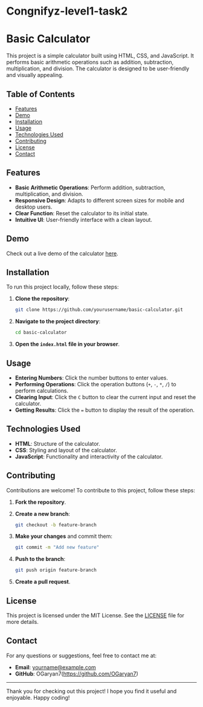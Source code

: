 # Congnifyz-level1-task2

# Basic Calculator

This project is a simple calculator built using HTML, CSS, and JavaScript. It performs basic arithmetic operations such as addition, subtraction, multiplication, and division. The calculator is designed to be user-friendly and visually appealing.

## Table of Contents
- [Features](#features)
- [Demo](#demo)
- [Installation](#installation)
- [Usage](#usage)
- [Technologies Used](#technologies-used)
- [Contributing](#contributing)
- [License](#license)
- [Contact](#contact)

## Features
- **Basic Arithmetic Operations**: Perform addition, subtraction, multiplication, and division.
- **Responsive Design**: Adapts to different screen sizes for mobile and desktop users.
- **Clear Function**: Reset the calculator to its initial state.
- **Intuitive UI**: User-friendly interface with a clean layout.

## Demo
Check out a live demo of the calculator [here](file:///E:/bablu/level1/task%202/index.html).

## Installation
To run this project locally, follow these steps:

1. **Clone the repository**:
    ```bash
    git clone https://github.com/yourusername/basic-calculator.git
    ```

2. **Navigate to the project directory**:
    ```bash
    cd basic-calculator
    ```

3. **Open the `index.html` file in your browser**.

## Usage
- **Entering Numbers**: Click the number buttons to enter values.
- **Performing Operations**: Click the operation buttons (`+`, `-`, `*`, `/`) to perform calculations.
- **Clearing Input**: Click the `C` button to clear the current input and reset the calculator.
- **Getting Results**: Click the `=` button to display the result of the operation.

## Technologies Used
- **HTML**: Structure of the calculator.
- **CSS**: Styling and layout of the calculator.
- **JavaScript**: Functionality and interactivity of the calculator.

## Contributing
Contributions are welcome! To contribute to this project, follow these steps:

1. **Fork the repository**.
2. **Create a new branch**:
    ```bash
    git checkout -b feature-branch
    ```

3. **Make your changes** and commit them:
    ```bash
    git commit -m "Add new feature"
    ```

4. **Push to the branch**:
    ```bash
    git push origin feature-branch
    ```

5. **Create a pull request**.

## License
This project is licensed under the MIT License. See the [LICENSE](LICENSE) file for more details.

## Contact
For any questions or suggestions, feel free to contact me at:
- **Email**: yourname@example.com
- **GitHub**: OGaryan7(https://github.com/OGaryan7)

---

Thank you for checking out this project! I hope you find it useful and enjoyable. Happy coding!
